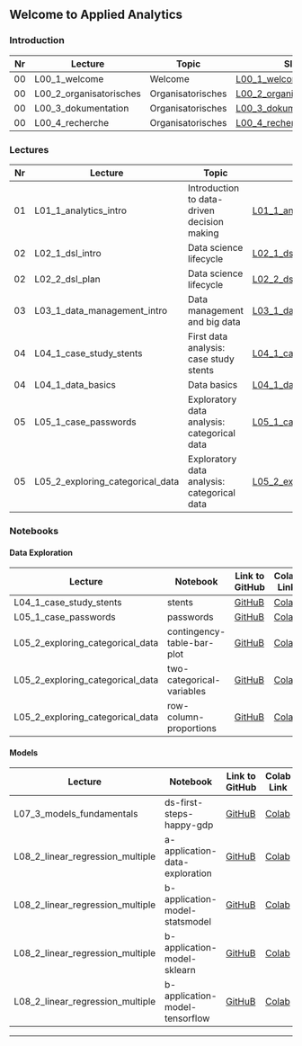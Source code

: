 ## Welcome to Applied Analytics


### Introduction

Nr | Lecture | Topic | Slides 
-- | -- | -- | -- 
00|L00_1_welcome|Welcome|[L00_1_welcome.pdf](https://github.com/kirenz/applied-analytics/blob/main/slides/L00_1_welcome.pdf)  
00|L00_2_organisatorisches|Organisatorisches|[L00_2_organisatorisches.pdf](https://github.com/kirenz/applied-analytics/blob/main/slides/L00_2_organisatorisches.pdf) 
00|L00_3_dokumentation|Organisatorisches|[L00_3_dokumentation.pdf](https://github.com/kirenz/applied-analytics/blob/main/slides/L00_3_dokumentation.pdf)  
00|L00_4_recherche|Organisatorisches|[L00_4_recherche.pdf](https://github.com/kirenz/applied-analytics/blob/main/slides/L00_4_recherche.pdf) 


### Lectures

Nr | Lecture | Topic | Slides 
-- | -- | -- | -- 
01|L01_1_analytics_intro|Introduction to data-driven decision making|[L01_1_analytics_intro.pdf](https://github.com/kirenz/applied-analytics/blob/main/slides/L01_1_analytics_intro.pdf)  
02|L02_1_dsl_intro|Data science lifecycle|[L02_1_dsl_intro.pdf](https://github.com/kirenz/applied-analytics/blob/main/slides/L02_1_dsl_intro.pdf)  
02|L02_2_dsl_plan|Data science lifecycle|[L02_2_dsl_plan.pdf](https://github.com/kirenz/applied-analytics/blob/main/slides/L02_2_dsl_plan.pdf)  
03|L03_1_data_management_intro|Data management and big data|[L03_1_data_management_intro.pdf](https://github.com/kirenz/applied-analytics/blob/main/slides/L03_1_data_management_intro.pdf)  
04|L04_1_case_study_stents|First data analysis: case study stents|[L04_1_case_study_stents.pdf](https://github.com/kirenz/applied-analytics/blob/main/slides/L04_1_case_study_stents.pdf)  
04|L04_1_data_basics|Data basics|[L04_1_data_basics.pdf](https://github.com/kirenz/applied-analytics/blob/main/slides/L04_1_data_basics.pdf)  
05|L05_1_case_passwords|Exploratory data analysis: categorical data|[L05_1_case_passwords.pdf](https://github.com/kirenz/applied-analytics/blob/main/slides/L05_1_case_passwords.pdf)  
05|L05_2_exploring_categorical_data|Exploratory data analysis: categorical data|[L05_2_exploring_categorical_data.pdf](https://github.com/kirenz/applied-analytics/blob/main/slides/L05_2_exploring_categorical_data.pdf)  

<!--
05|L05_3_exploring_categorical_data|Exploratory data analysis: categorical data|[L05_3_exploring_categorical_data.pdf](https://github.com/kirenz/applied-analytics/blob/main/slides/L05_3_exploring_categorical_data.pdf)  
06|L06_1_exploring_numerical_data|Exploratory data analysis: numerical data|[L06_1_exploring_numerical_data.pdf](https://github.com/kirenz/applied-analytics/blob/main/slides/L06_1_exploring_numerical_data.pdf)  
06|L06_2_exploring_numerical_data|Exploratory data analysis: numerical data|[L06_2_exploring_numerical_data.pdf](https://github.com/kirenz/applied-analytics/blob/main/slides/L06_2_exploring_numerical_data.pdf)  
06|L06_3_exploring_communication|Exploratory data analysis: communication|[L06_3_exploring_communication.pdf](https://github.com/kirenz/applied-analytics/blob/main/slides/L06_3_exploring_communication.pdf)  
07|L07_1_models_intro|Introduction to modeling|[L07_1_models_intro.pdf](https://github.com/kirenz/applied-analytics/blob/main/slides/L07_1_models_intro.pdf)  
07|L07_2_models_algorithms|Introduction to modeling|[L07_2_models_algorithms.pdf](https://github.com/kirenz/applied-analytics/blob/main/slides/L07_2_models_algorithms.pdf)  
07|L07_3_models_fundamentals|Introduction to modeling|[L07_3_models_fundamentals.pdf](https://github.com/kirenz/applied-analytics/blob/main/slides/L07_3_models_fundamentals.pdf)  
07|L07_4_models_challenges|Introduction to modeling|[L07_4_models_challenges.pdf](https://github.com/kirenz/applied-analytics/blob/main/slides/L07_4_models_challenges.pdf)  
08|L08_1_linear_regression_simple|Regression|[L08_1_linear_regression_simple.pdf](https://github.com/kirenz/applied-analytics/blob/main/slides/L08_1_linear_regression_simple.pdf)  
08|L08_2_linear_regression_multiple|Regression|[L08_2_linear_regression_multiple.pdf](https://github.com/kirenz/applied-analytics/blob/main/slides/L08_2_linear_regression_multiple.pdf)  
09|L09_1_logistic_regression|Classification|[L09_1_logistic_regression.pdf](https://github.com/kirenz/applied-analytics/blob/main/slides/L09_1_logistic_regression.pdf)  
09|L09_2_classification_intro_wolf|Classification| [L09_2_classification_intro_wolf.pdf](https://github.com/kirenz/applied-analytics/blob/main/slides/L09_2_classification_intro_wolf.pdf)
09|L09_3_classification_metrics|Classification|[L09_3_classification_metrics.pdf](https://github.com/kirenz/applied-analytics/blob/main/slides/L09_3_classification_metrics.pdf)
09|L09_4_classification_metrics_unbalanced|Classification|[L09_4_classification_metrics_unbalanced.pdf](https://github.com/kirenz/applied-analytics/blob/main/slides/L09_4_classification_metrics_unbalanced.pdf)
10|L10_1_dl_1_intro|Deep Learning|[L10_1_dl_1_intro.pdf](https://github.com/kirenz/applied-analytics/blob/main/slides/L10_1_dl_1_intro.pdf)  
11|L11_1_clustering|Clustering|[L11_1_clustering.pdf](https://github.com/kirenz/applied-analytics/blob/main/slides/L11_1_clustering.pdf)  
11|L11_2_clustering_k_means|Clustering|[L11_2_clustering_k_means.pdf](https://github.com/kirenz/applied-analytics/blob/main/slides/L11_2_clustering_k_means.pdf)  
11|L11_3_clustering_hierarchical|Clustering|[L11_3_clustering_hierarchical.pdf](https://github.com/kirenz/applied-analytics/blob/main/slides/L11_3_clustering_hierarchical.pdf)  
12|L12_0_NA|Decision trees (classification and regression)|NA
13|L13_0_NA|K-nearest-neighbour (classification and regression)|NA
14|L14_0_NA|Advanced linear regression models|NA
-->




### Notebooks

#### Data Exploration

Lecture | Notebook | Link to GitHub | Colab Link 
-- | -- | -- | --
L04_1_case_study_stents|stents|[GitHuB](https://github.com/kirenz/modern-statistics/blob/main/01-1-stents.ipynb)|[Colab](https://colab.research.google.com/github/kirenz/modern-statistics/blob/main/01-1-stents.ipynb)
L05_1_case_passwords|passwords|[GitHuB](https://github.com/kirenz/modern-statistics/blob/main/01-3-passwords.ipynb)|[Colab](https://colab.research.google.com/github/kirenz/modern-statistics/blob/main/01-3-passwords.ipynb)
L05_2_exploring_categorical_data|contingency-table-bar-plot|[GitHuB](https://github.com/kirenz/modern-statistics/blob/main/04-1-contingency-table-bar-plot.ipynb)|[Colab](https://colab.research.google.com/github/kirenz/modern-statistics/blob/main/04-1-contingency-table-bar-plot.ipynb)
L05_2_exploring_categorical_data|two-categorical-variables|[GitHuB](https://github.com/kirenz/modern-statistics/blob/main/04-2-two-categorical-variables.ipynb)|[Colab](https://colab.research.google.com/github/kirenz/modern-statistics/blob/main/04-2-two-categorical-variables.ipynb)
L05_2_exploring_categorical_data|row-column-proportions|[GitHuB](https://github.com/kirenz/modern-statistics/blob/main/04-3-row-column-proportions,.ipynb)|[Colab](https://colab.research.google.com/github/kirenz/modern-statistics/blob/main/04-3-row-column-proportions,.ipynb)


<!--
L05_2_exploring_categorical_data|pie-charts|[GitHuB](https://github.com/kirenz/modern-statistics/blob/main/04-4-pie-charts.ipynb)|[Colab](https://colab.research.google.com/github/kirenz/modern-statistics/blob/main/04-4-pie-charts.ipynb)
L05_2_exploring_categorical_data|waffle-charts|[GitHuB](https://github.com/kirenz/modern-statistics/blob/main/04-5-waffle-charts.ipynb)|[Colab](https://colab.research.google.com/github/kirenz/modern-statistics/blob/main/04-5-waffle-charts.ipynb)
L05_3_exploring_categorical_data|comparisons-across-groups|[GitHuB](https://github.com/kirenz/modern-statistics/blob/main/04-6-comparisons-across-groups.ipynb)|[Colab](https://colab.research.google.com/github/kirenz/modern-statistics/blob/main/04-6-comparisons-across-groups.ipynb)
L05_3_exploring_categorical_data|scatterplot-paired-data|[GitHuB](https://github.com/kirenz/modern-statistics/blob/main/05-1-scatterplot-paired-data.ipynb)|[Colab](https://colab.research.google.com/github/kirenz/modern-statistics/blob/main/05-1-scatterplot-paired-data.ipynb)
L05_3_exploring_categorical_data|dot-plots-mean|[GitHuB](https://github.com/kirenz/modern-statistics/blob/main/05-2-dot-plots-mean.ipynb)|[Colab](https://colab.research.google.com/github/kirenz/modern-statistics/blob/main/05-2-dot-plots-mean.ipynb)
L05_3_exploring_categorical_data|histograms|[GitHuB](https://github.com/kirenz/modern-statistics/blob/main/05-3-histograms.ipynb)|[Colab](https://colab.research.google.com/github/kirenz/modern-statistics/blob/main/05-3-histograms.ipynb)
L05_3_exploring_categorical_data|x-case-height|[GitHuB](https://github.com/kirenz/modern-statistics/blob/main/05-3-x-case-height.ipynb)|[Colab](https://colab.research.google.com/github/kirenz/modern-statistics/blob/main/05-3-x-case-height.ipynb)
L06_1_exploring_numerical_data|scatterplot-paired-data|[GitHuB](https://github.com/kirenz/modern-statistics/blob/main/05-1-scatterplot-paired-data.ipynb)|[Colab](https://colab.research.google.com/github/kirenz/modern-statistics/blob/main/05-1-scatterplot-paired-data.ipynb)
L06_2_exploring_numerical_data|dot-plots-mean|[GitHuB](https://github.com/kirenz/modern-statistics/blob/main/05-2-dot-plots-mean.ipynb)|[Colab](https://colab.research.google.com/github/kirenz/modern-statistics/blob/main/05-2-dot-plots-mean.ipynb)
L06_2_exploring_numerical_data|histograms|[GitHuB](https://github.com/kirenz/modern-statistics/blob/main/05-3-histograms.ipynb)|[Colab](https://colab.research.google.com/github/kirenz/modern-statistics/blob/main/05-3-histograms.ipynb)
L06_2_exploring_numerical_data|x-case-height|[GitHuB](https://github.com/kirenz/modern-statistics/blob/main/05-3-x-case-height.ipynb)|[Colab](https://colab.research.google.com/github/kirenz/modern-statistics/blob/main/05-3-x-case-height.ipynb)
L06_2_exploring_numerical_data|box-plot|[GitHuB](https://github.com/kirenz/modern-statistics/blob/main/05-5-box-plot.ipynb)|[Colab](https://colab.research.google.com/github/kirenz/modern-statistics/blob/main/05-5-box-plot.ipynb)
L06_2_exploring_numerical_data|robust-statistics|[GitHuB](https://github.com/kirenz/modern-statistics/blob/main/05-6-robust-statistics.ipynb)|[Colab](https://colab.research.google.com/github/kirenz/modern-statistics/blob/main/05-6-robust-statistics.ipynb)
L06_2_exploring_numerical_data|transforming-data|[GitHuB](https://github.com/kirenz/modern-statistics/blob/main/05-7-transforming-data.ipynb)|[Colab](https://colab.research.google.com/github/kirenz/modern-statistics/blob/main/05-7-transforming-data.ipynb)
L06_2_exploring_numerical_data|mapping-data|[GitHuB](https://github.com/kirenz/modern-statistics/blob/main/05-8-mapping-data.ipynb)|[Colab](https://colab.research.google.com/github/kirenz/modern-statistics/blob/main/05-8-mapping-data.ipynb)

-->


#### Models

Lecture | Notebook | Link to GitHub | Colab Link 
-- | -- | -- | --
L07_3_models_fundamentals|ds-first-steps-happy-gdp|[GitHuB](https://github.com/kirenz/data-science-projects/blob/master/ds-first-steps-happy-gdp.ipynb)|[Colab](https://colab.research.google.com/github/kirenz/data-science-projects/blob/master/ds-first-steps-happy-gdp.ipynb)
L08_2_linear_regression_multiple|a-application-data-exploration|[GitHuB](https://github.com/kirenz/modern-statistics/blob/main/10a-application-data-exploration.ipynb)|[Colab](https://colab.research.google.com/github/kirenz/modern-statistics/blob/main/10a-application-data-exploration.ipynb)
L08_2_linear_regression_multiple|b-application-model-statsmodel|[GitHuB](https://github.com/kirenz/modern-statistics/blob/main/10b1-application-model-statsmodel.ipynb)|[Colab](https://colab.research.google.com/github/kirenz/modern-statistics/blob/main/10b1-application-model-statsmodel.ipynb)
L08_2_linear_regression_multiple|b-application-model-sklearn|[GitHuB](https://github.com/kirenz/modern-statistics/blob/main/10b2-application-model-sklearn.ipynb)|[Colab](https://colab.research.google.com/github/kirenz/modern-statistics/blob/main/10b2-application-model-sklearn.ipynb)
L08_2_linear_regression_multiple|b-application-model-tensorflow|[GitHuB](https://github.com/kirenz/modern-statistics/blob/main/10b3-application-model-tensorflow.ipynb)|[Colab](https://colab.research.google.com/github/kirenz/modern-statistics/blob/main/10b3-application-model-tensorflow.ipynb)

<!--
L09_1_logistic_regression|logistic-regression|[GitHuB](https://github.com/kirenz/logistic-regression/blob/main/logistic_regression.ipynb)|[Colab](https://colab.research.google.com/github/kirenz/logistic-regression/blob/main/logistic-regression.ipynb)
L11_2_clustering_k_means|k_means|[GitHuB](https://github.com/kirenz/clustering/blob/main/k_means.ipynb)|[Colab](https://colab.research.google.com/github/kirenz/clustering/blob/main/k_means.ipynb)
L11_3_clustering_hierarchical|hierarchisch|[GitHuB](https://github.com/kirenz/clustering/blob/main/hierarchisch.ipynb)|[Colab](https://colab.research.google.com/github/kirenz/clustering/blob/main/hierarchisch.ipynb)
-->


---  

